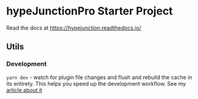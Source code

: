 hypeJunctionPro Starter Project
===============================

Read the docs at https://hypejunction.readthedocs.io/


## Utils

### Development

``yarn dev`` - watch for plugin file changes and flush and rebuild the cache in its entirety. This helps you speed up
the development workflow. See my [article about it](https://medium.com/@ismayilkhayredinov/autoflushing-elggs-simplecache-376be7ca1cb2)

